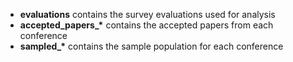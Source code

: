 - **evaluations** contains the survey evaluations used for analysis
- **accepted\_papers\_\*** contains the accepted papers from each conference
- **sampled\_\*** contains the sample population for each conference
